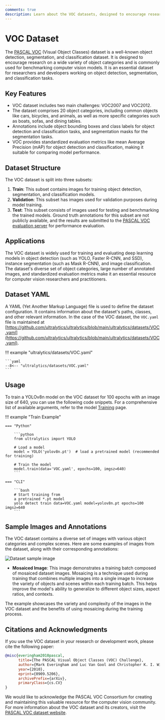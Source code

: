 ```yaml
---
comments: true
description: Learn about the VOC datasets, designed to encourage research on object detection, segmentation, and classification with standardized evaluation metrics.
---
```


# VOC Dataset

The [PASCAL VOC](http://host.robots.ox.ac.uk/pascal/VOC/) (Visual Object Classes) dataset is a well-known object detection, segmentation, and classification dataset. It is designed to encourage research on a wide variety of object categories and is commonly used for benchmarking computer vision models. It is an essential dataset for researchers and developers working on object detection, segmentation, and classification tasks.

## Key Features

- VOC dataset includes two main challenges: VOC2007 and VOC2012.
- The dataset comprises 20 object categories, including common objects like cars, bicycles, and animals, as well as more specific categories such as boats, sofas, and dining tables.
- Annotations include object bounding boxes and class labels for object detection and classification tasks, and segmentation masks for the segmentation tasks.
- VOC provides standardized evaluation metrics like mean Average Precision (mAP) for object detection and classification, making it suitable for comparing model performance.

## Dataset Structure

The VOC dataset is split into three subsets:

1. **Train**: This subset contains images for training object detection, segmentation, and classification models.
2. **Validation**: This subset has images used for validation purposes during model training.
3. **Test**: This subset consists of images used for testing and benchmarking the trained models. Ground truth annotations for this subset are not publicly available, and the results are submitted to the [PASCAL VOC evaluation server](http://host.robots.ox.ac.uk:8080/leaderboard/displaylb.php) for performance evaluation.

## Applications

The VOC dataset is widely used for training and evaluating deep learning models in object detection (such as YOLO, Faster R-CNN, and SSD), instance segmentation (such as Mask R-CNN), and image classification. The dataset's diverse set of object categories, large number of annotated images, and standardized evaluation metrics make it an essential resource for computer vision researchers and practitioners.

## Dataset YAML

A YAML (Yet Another Markup Language) file is used to define the dataset configuration. It contains information about the dataset's paths, classes, and other relevant information. In the case of the VOC dataset, the `VOC.yaml` file is maintained at [https://github.com/ultralytics/ultralytics/blob/main/ultralytics/datasets/VOC.yaml](https://github.com/ultralytics/ultralytics/blob/main/ultralytics/datasets/VOC.yaml).

!!! example "ultralytics/datasets/VOC.yaml"

    ```yaml
    --8<-- "ultralytics/datasets/VOC.yaml"
    ```

## Usage

To train a YOLOv8n model on the VOC dataset for 100 epochs with an image size of 640, you can use the following code snippets. For a comprehensive list of available arguments, refer to the model [Training](../../modes/train.md) page.

!!! example "Train Example"

    === "Python"

        ```python
        from ultralytics import YOLO
        
        # Load a model
        model = YOLO('yolov8n.pt')  # load a pretrained model (recommended for training)
        
        # Train the model
        model.train(data='VOC.yaml', epochs=100, imgsz=640)
        ```

    === "CLI"

        ```bash
        # Start training from
        a pretrained *.pt model
        yolo detect train data=VOC.yaml model=yolov8n.pt epochs=100 imgsz=640
        ```

## Sample Images and Annotations

The VOC dataset contains a diverse set of images with various object categories and complex scenes. Here are some examples of images from the dataset, along with their corresponding annotations:

![Dataset sample image](https://github.com/ultralytics/ultralytics/assets/26833433/7d4c18f4-774e-43f8-a5f3-9467cda7de4a)

- **Mosaiced Image**: This image demonstrates a training batch composed of mosaiced dataset images. Mosaicing is a technique used during training that combines multiple images into a single image to increase the variety of objects and scenes within each training batch. This helps improve the model's ability to generalize to different object sizes, aspect ratios, and contexts.

The example showcases the variety and complexity of the images in the VOC dataset and the benefits of using mosaicing during the training process.

## Citations and Acknowledgments

If you use the VOC dataset in your research or development work, please cite the following paper:

```bibtex
@misc{everingham2010pascal,
      title={The PASCAL Visual Object Classes (VOC) Challenge}, 
      author={Mark Everingham and Luc Van Gool and Christopher K. I. Williams and John Winn and Andrew Zisserman},
      year={2010},
      eprint={0909.5206},
      archivePrefix={arXiv},
      primaryClass={cs.CV}
}
```

We would like to acknowledge the PASCAL VOC Consortium for creating and maintaining this valuable resource for the computer vision community. For more information about the VOC dataset and its creators, visit the [PASCAL VOC dataset website](http://host.robots.ox.ac.uk/pascal/VOC/).